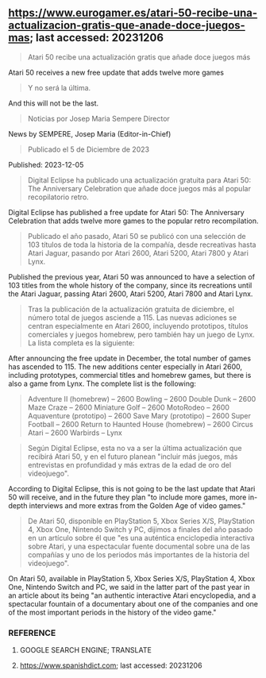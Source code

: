 ## https://www.eurogamer.es/atari-50-recibe-una-actualizacion-gratis-que-anade-doce-juegos-mas; last accessed: 20231206

> Atari 50 recibe una actualización gratis que añade doce juegos más

Atari 50 receives a new free update that adds twelve more games

> Y no será la última.

And this will not be the last.

> Noticias por Josep Maria Sempere Director

News by SEMPERE, Josep Maria (Editor-in-Chief)

> Publicado el 5 de Diciembre de 2023

Published: 2023-12-05

> Digital Eclipse ha publicado una actualización gratuita para Atari 50: The Anniversary Celebration que añade doce juegos más al popular recopilatorio retro.

Digital Eclipse has published a free update for Atari 50: The Anniversary Celebration that adds twelve more games to the popular retro recompilation.

> Publicado el año pasado, Atari 50 se publicó con una selección de 103 títulos de toda la historia de la compañía, desde recreativas hasta Atari Jaguar, pasando por Atari 2600, Atari 5200, Atari 7800 y Atari Lynx.

Published the previous year, Atari 50 was announced to have a selection of 103 titles from the whole history of the company, since its recreations until the Atari Jaguar, passing Atari 2600, Atari 5200, Atari 7800 and Atari Lynx.

> Tras la publicación de la actualización gratuita de diciembre, el número total de juegos asciende a 115. Las nuevas adiciones se centran especialmente en Atari 2600, incluyendo prototipos, títulos comerciales y juegos homebrew, pero también hay un juego de Lynx. La lista completa es la siguiente:

After announcing the free update in December, the total number of games has ascended to 115. The new additions center especially in Atari 2600, including prototypes, commercial titles and homebrew games, but there is also a game from Lynx. The complete list is the following:

>    Adventure II (homebrew) – 2600
>    Bowling – 2600
>    Double Dunk – 2600
>    Maze Craze – 2600
>    Miniature Golf – 2600
>    MotoRodeo – 2600
>    Aquaventure (prototipo) – 2600
>    Save Mary (prototipo) – 2600
>    Super Football – 2600
>    Return to Haunted House (homebrew) – 2600
>    Circus Atari – 2600
>    Warbirds – Lynx

> Según Digital Eclipse, esta no va a ser la última actualización que recibirá Atari 50, y en el futuro planean "incluir más juegos, más entrevistas en profundidad y más extras de la edad de oro del videojuego".

According to Digital Eclipse, this is not going to be the last update that Atari 50 will receive, and in the future they plan "to include more games, more in-depth interviews and more extras from the Golden Age of video games."

> De Atari 50, disponible en PlayStation 5, Xbox Series X/S, PlayStation 4, Xbox One, Nintendo Switch y PC, dijimos a finales del año pasado en un artículo sobre él que "es una auténtica enciclopedia interactiva sobre Atari, y una espectacular fuente documental sobre una de las compañías y uno de los periodos más importantes de la historia del videojuego". 

On Atari 50, available in PlayStation 5, Xbox Series X/S, PlayStation 4, Xbox One, Nintendo Switch and PC, we said in the latter part of the past year in an article about its being "an authentic interactive Atari encyclopedia, and a spectacular fountain of a documentary about one of the companies and one of the most important periods in the history of the video game."

### REFERENCE

1) GOOGLE SEARCH ENGINE; TRANSLATE

2) https://www.spanishdict.com; last accessed: 20231206